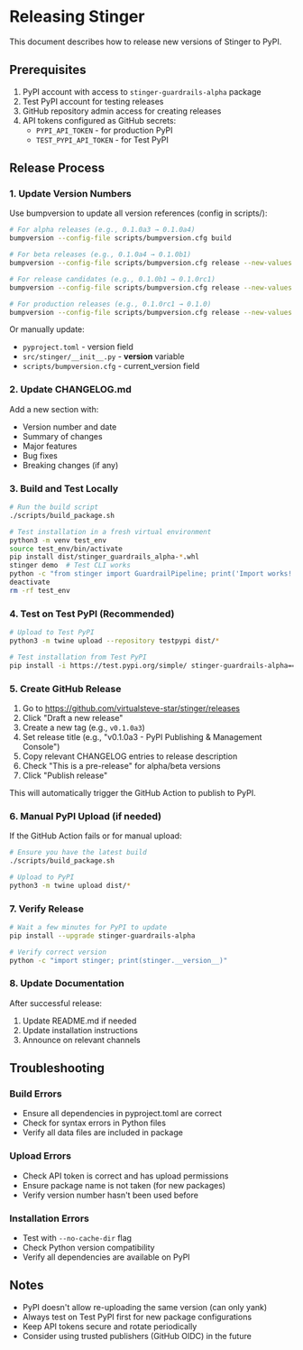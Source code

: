 # Releasing Stinger

This document describes how to release new versions of Stinger to PyPI.

## Prerequisites

1. PyPI account with access to `stinger-guardrails-alpha` package
2. Test PyPI account for testing releases
3. GitHub repository admin access for creating releases
4. API tokens configured as GitHub secrets:
   - `PYPI_API_TOKEN` - for production PyPI
   - `TEST_PYPI_API_TOKEN` - for Test PyPI

## Release Process

### 1. Update Version Numbers

Use bumpversion to update all version references (config in scripts/):

```bash
# For alpha releases (e.g., 0.1.0a3 → 0.1.0a4)
bumpversion --config-file scripts/bumpversion.cfg build

# For beta releases (e.g., 0.1.0a4 → 0.1.0b1)
bumpversion --config-file scripts/bumpversion.cfg release --new-values b

# For release candidates (e.g., 0.1.0b1 → 0.1.0rc1)
bumpversion --config-file scripts/bumpversion.cfg release --new-values rc

# For production releases (e.g., 0.1.0rc1 → 0.1.0)
bumpversion --config-file scripts/bumpversion.cfg release --new-values prod
```

Or manually update:
- `pyproject.toml` - version field
- `src/stinger/__init__.py` - __version__ variable
- `scripts/bumpversion.cfg` - current_version field

### 2. Update CHANGELOG.md

Add a new section with:
- Version number and date
- Summary of changes
- Major features
- Bug fixes
- Breaking changes (if any)

### 3. Build and Test Locally

```bash
# Run the build script
./scripts/build_package.sh

# Test installation in a fresh virtual environment
python3 -m venv test_env
source test_env/bin/activate
pip install dist/stinger_guardrails_alpha-*.whl
stinger demo  # Test CLI works
python -c "from stinger import GuardrailPipeline; print('Import works!')"
deactivate
rm -rf test_env
```

### 4. Test on Test PyPI (Recommended)

```bash
# Upload to Test PyPI
python3 -m twine upload --repository testpypi dist/*

# Test installation from Test PyPI
pip install -i https://test.pypi.org/simple/ stinger-guardrails-alpha==VERSION
```

### 5. Create GitHub Release

1. Go to https://github.com/virtualsteve-star/stinger/releases
2. Click "Draft a new release"
3. Create a new tag (e.g., `v0.1.0a3`)
4. Set release title (e.g., "v0.1.0a3 - PyPI Publishing & Management Console")
5. Copy relevant CHANGELOG entries to release description
6. Check "This is a pre-release" for alpha/beta versions
7. Click "Publish release"

This will automatically trigger the GitHub Action to publish to PyPI.

### 6. Manual PyPI Upload (if needed)

If the GitHub Action fails or for manual upload:

```bash
# Ensure you have the latest build
./scripts/build_package.sh

# Upload to PyPI
python3 -m twine upload dist/*
```

### 7. Verify Release

```bash
# Wait a few minutes for PyPI to update
pip install --upgrade stinger-guardrails-alpha

# Verify correct version
python -c "import stinger; print(stinger.__version__)"
```

### 8. Update Documentation

After successful release:
1. Update README.md if needed
2. Update installation instructions
3. Announce on relevant channels

## Troubleshooting

### Build Errors
- Ensure all dependencies in pyproject.toml are correct
- Check for syntax errors in Python files
- Verify all data files are included in package

### Upload Errors
- Check API token is correct and has upload permissions
- Ensure package name is not taken (for new packages)
- Verify version number hasn't been used before

### Installation Errors
- Test with `--no-cache-dir` flag
- Check Python version compatibility
- Verify all dependencies are available on PyPI

## Notes

- PyPI doesn't allow re-uploading the same version (can only yank)
- Always test on Test PyPI first for new package configurations
- Keep API tokens secure and rotate periodically
- Consider using trusted publishers (GitHub OIDC) in the future